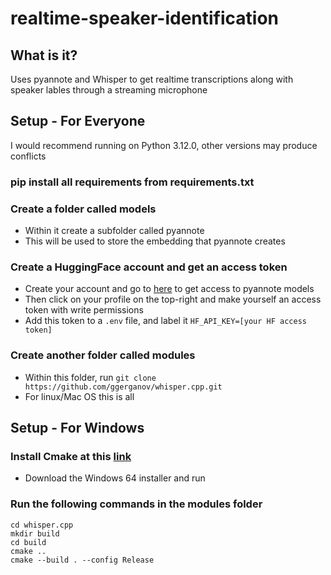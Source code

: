 # realtime-speaker-identification

## What is it?

Uses pyannote and Whisper to get realtime transcriptions along with speaker lables through a streaming microphone

## Setup - For Everyone

I would recommend running on Python 3.12.0, other versions may produce conflicts

### pip install all requirements from requirements.txt

### Create a folder called models
- Within it create a subfolder called pyannote
- This will be used to store the embedding that pyannote creates

### Create a HuggingFace account and get an access token
- Create your account and go to [here](https://huggingface.co/pyannote/embedding) to get access to pyannote models
- Then click on your profile on the top-right and make yourself an access token with write permissions
- Add this token to a `.env` file, and label it `HF_API_KEY=[your HF access token]`

### Create another folder called modules
- Within this folder, run `git clone https://github.com/ggerganov/whisper.cpp.git`
- For linux/Mac OS this is all 

## Setup - For Windows

### Install Cmake at this [link](https://cmake.org/download/)
- Download the Windows 64 installer and run

### Run the following commands in the modules folder
```
cd whisper.cpp
mkdir build
cd build
cmake ..
cmake --build . --config Release
```


